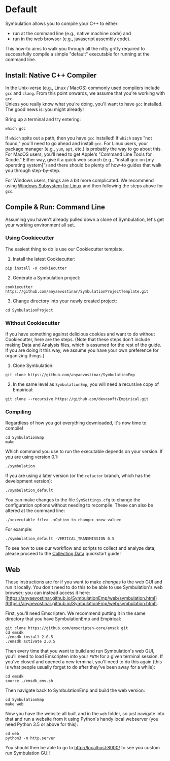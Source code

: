 # Default

Symbulation allows you to compile your C++ to either:

- run at the command line (e.g., native machine code) and
- run in the web browser (e.g., javascript assembly code).

This how-to aims to walk you through all the nitty gritty required to
successfully compile a simple "default" executable for running at the command line.

## Install: Native C++ Compiler

In the Unix-verse (e.g., Linux / MacOS) commonly used compilers include `gcc` and `clang`. From this point onwards, we assume that you're working with `gcc`.  
Unless you really know what you're doing, you'll want to have `gcc` installed. The good news is: you might already!

Bring up a terminal and try entering:

```shell
which gcc
```

If `which` spits out a path, then you have `gcc` installed! If `which`
says "not found," you'll need to go ahead and install `gcc`. For
Linux users, your package manager (e.g., `yum`, `apt`, etc.) is probably
the way to go about this. For MacOS users, you'll need to get Apple's
"Command Line Tools for Xcode." Either way, give it a quick web search
(e.g., "install gcc on [my operating system]") and there should be
plenty of how-to guides that walk you through step-by-step.

For Windows users, things are a bit more complicated.
We recommend using [Windows Subsystem for Linux](https://docs.microsoft.com/en-us/windows/wsl/) and then following the steps above for `gcc`.

## Compile & Run: Command Line

Assuming you haven't already pulled down a clone of Symbulation, let's
get your working environment all set. 

### Using Cookiecutter
The easiest thing to do is use our Cookiecutter template.

1. Install the latest Cookiecutter:

```
pip install -U cookiecutter
```

2. Generate a Symbulation project:
```
cookiecutter https://github.com/anyaevostinar/SymbulationProjectTemplate.git
```

3. Change directory into your newly created project:
```
cd SymbulationProject
```

### Without Cookiecutter
If you have something against delicious cookies and want to do without Cookiecutter, here are the steps. (Note that these steps don't include making Data and Analysis files, which is assumed for the rest of the guide. If you are doing it this way, we assume you have your own preference for organizing things.)

1. Clone Symbulation:
```shell
git clone https://github.com/anyaevostinar/SymbulationEmp
```

2. In the same level as `SymbulationEmp`, you will need a recursive copy of Empirical: 

```shell
git clone --recursive https://github.com/devosoft/Empirical.git 
```

### Compiling

Regardless of how you got everything downloaded, it's now time to compile!

```shell
cd SymbulationEmp
make
```

Which command you use to run the executable depends on your version.
If you are using version 0.1:
```
./symbulation
```

If you are using a later version (or the `refactor` branch, which has the development version):
```shell
./symbulation_default
```

You can make changes to the file `SymSettings.cfg` to change the configuration options without needing to recompile.
These can also be altered at the command line:
```
./<executable file> -<Option to change> <new value>
```

For example:
```
./symbulation_default -VERTICAL_TRANSMISSION 0.5
```

To see how to use our workflow and scripts to collect and analyze data, please proceed to the [Collecting Data](https://symbulation.readthedocs.io/en/latest/QuickStartGuides/2-CollectingData.html) quickstart guide!

## Web

These instructions are for if you want to make *changes* to the web GUI and run it locally. You don't need to do this to be able to use Symbulation's web browser; you can instead access it here: [https://anyaevostinar.github.io/SymbulationEmp/web/symbulation.html](https://anyaevostinar.github.io/SymbulationEmp/web/symbulation.html).

First, you'll need Emscripten. 
We recommend putting it in the same directory that you have SymbulationEmp and Empirical:

```
git clone https://github.com/emscripten-core/emsdk.git
cd emsdk
./emsdk install 2.0.5
./emsdk activate 2.0.5
```

Then every time that you want to build and run Symbulation's web GUI, you'll need to load Emscripten into your `PATH` for a given terminal session. If you've closed and opened a new terminal, you'll need to do this again (this is what people usually forget to do after they've been away for a while):

```
cd emsdk
source ./emsdk_env.sh
```

Then navigate back to SymbulationEmp and build the web version:

```
cd SymbulationEmp
make web
```

Now you have the website all built and in the `web` folder, so just navigate into that and run a website from it using Python's handy local webserver (you need Python 3.5 or above for this):

```
cd web
python3 -m http.server
```

You should then be able to go to [http://localhost:8000/](http://localhost:8000/) to see you custom run Symbulation GUI!

